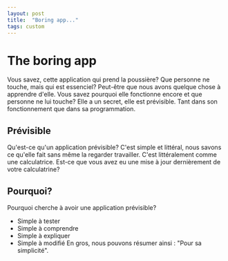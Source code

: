 ```yaml
---
layout: post
title:  "Boring app..."
tags: custom
---
```


# The boring app
Vous savez, cette application qui prend la poussière? Que personne ne touche, mais qui est essenciel? Peut-être que nous avons quelque chose à apprendre d'elle. Vous savez pourquoi elle fonctionne encore et que personne ne lui touche? Elle a un secret, elle est prévisible. Tant dans son fonctionnement que dans sa programmation.

## Prévisible
Qu'est-ce qu'un application prévisible? C'est simple et littéral, nous savons ce qu'elle fait sans même la regarder travailler. C'est littéralement comme une calculatrice. Est-ce que vous avez eu une mise à jour dernièrement de votre calculatrine?

## Pourquoi?
Pourquoi cherche à avoir une application prévisible?
- Simple à tester
- Simple à comprendre
- Simple à expliquer
- Simple à modifié
En gros, nous pouvons résumer ainsi : "Pour sa simplicité".